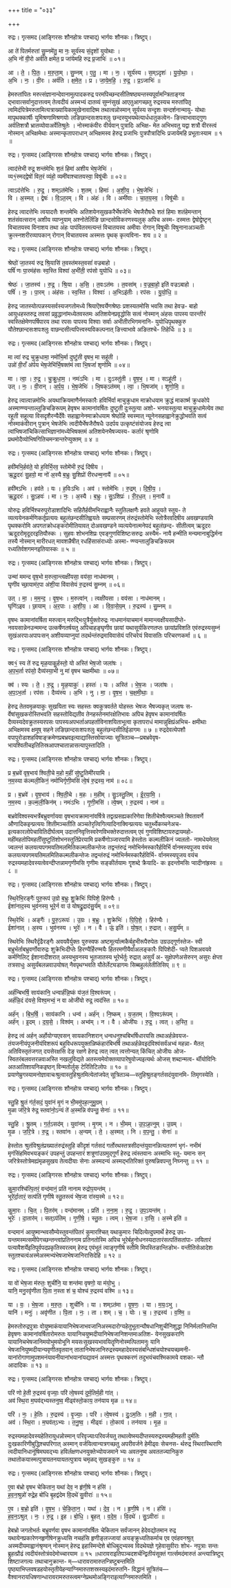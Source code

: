 +++
title = "०३३"

+++


रुद्रः। गृत्समद (आङ्गिरसः शौनहोत्रः पश्चाद्) भार्गवः शौनकः। त्रिष्टुप्।

आ ते॑ पितर्मरुतां सु॒म्नमे॑तु॒ मा नः॒ सूर्य॑स्य सं॒दृशो॑ युयोथाः ।  
अ॒भि नो॑ वी॒रो अर्व॑ति क्षमेत॒ प्र जा॑येमहि रुद्र प्र॒जाभिः॑ ॥ ०१॥

आ । ते॒ । पि॒तः॒ । म॒रु॒ता॒म् । सु॒म्नम् । ए॒तु॒ । मा । नः॒ । सूर्य॑स्य । स॒म्ऽदृशः॑ । यु॒यो॒थाः॒ ।  
अ॒भि । नः॒ । वी॒रः । अर्व॑ति । क्ष॒मे॒त॒ । प्र । जा॒ये॒म॒हि॒ । रु॒द्र॒ । प्र॒ऽजाभिः॑ ॥

हेमरुतांपितः मरुत्संज्ञानान्देवानामुत्पादकरुद्र परमपिच्छन्दसीतिषष्ठ्यन्तस्यपूर्वामन्त्रिताङ्गव द्भावात्सर्वानुदात्तत्वम् तेत्वदीयं अस्मभ्यं दातव्यं सुम्नंसुखं आएतुआगच्छतु रुद्रस्यच मरुतांपितृ त्वमिदंपित्रेमरुतामित्यत्राख्यायिकामुखेनावादिष्म तथात्वन्नोस्मान् सूर्यस्य सन्दृशः सन्दर्शनान्मायु- योथाः मापृथक्कार्षीः युमिश्रणामिश्रणयोः लङिछान्दसःशपःश्लुः छन्दस्युभयथेत्यार्धधातुकत्वेन- ङित्त्वाभावाद्गुणः अर्वतिशत्रौ भ्रातव्योवाअर्वेतिश्रुतेः । नोस्माकंवीरः वीर्यवान् पुत्रादिः अभिक्ष- मेत अभिभवतु यद्वा शत्रौ वीरस्त्वं नोस्मान् अभिक्षमेथाः अस्मान्कृतापराधान् अभिक्षमस्व हेरुद्र प्रजाभिः पुत्रपौत्रादिभिः प्रजायेमहि प्रभूताःस्याम ॥ १ ॥

रुद्रः। गृत्समद (आङ्गिरसः शौनहोत्रः पश्चाद्) भार्गवः शौनकः। त्रिष्टुप्।

त्वाद॑त्तेभी रुद्र॒ शन्त॑मेभिः श॒तं हिमा॑ अशीय भेष॒जेभिः॑ ।  
व्य१॒॑स्मद्द्वेषो॑ वित॒रं व्यंहो॒ व्यमी॑वाश्चातयस्वा॒ विषू॑चीः ॥ ०२॥

त्वाऽद॑त्तेभिः । रु॒द्र॒ । शम्ऽत॑मेभिः । श॒तम् । हिमाः॑ । अ॒शी॒य॒ । भे॒ष॒जेभिः॑ ।  
वि । अ॒स्मत् । द्वेषः॑ । वि॒ऽत॒रम् । वि । अंहः॑ । वि । अमी॑वाः । चा॒त॒य॒स्व॒ । विषू॑चीः ॥

हेरुद्र त्वादत्तेभिः त्वयादत्तैः शन्तमेभिः अतिशयेनसुखकरैर्भेषजेभिः भेषजैरौषधैः शतं हिमाः शतंहेमन्तान् शतंसंवत्सरान् अशीय व्याप्नुयाम् अश्नोतेर्लिङि छान्दसोविकरणस्यलुक् अपिच अस्म- दस्मत्तः द्वेषोद्वेष्टृन् विचातयस्व विनाशय तथा अंहः पापंवितरमत्यन्तं विचातयस्व अमीवाः रोगान् विषूचीः विषुनानाअञ्चतीः क्रुत्स्नशरीरव्यापकान् रोगान् विचातयस्व अस्मत्तः पृथक् कृत्यविना- शय ॥ २ ॥

रुद्रः। गृत्समद (आङ्गिरसः शौनहोत्रः पश्चाद्) भार्गवः शौनकः। त्रिष्टुप्।

श्रेष्ठो॑ जा॒तस्य॑ रुद्र श्रि॒यासि॑ त॒वस्त॑मस्त॒वसां॑ वज्रबाहो ।  
पर्षि॑ णः पा॒रमंह॑सः स्व॒स्ति विश्वा॑ अ॒भी॑ती॒ रप॑सो युयोधि ॥ ०३॥

श्रेष्ठः॑ । जा॒तस्य॑ । रु॒द्र॒ । श्रि॒या । अ॒सि॒ । त॒वःऽत॑मः । त॒वसा॑म् । व॒ज्र॒बा॒हो॒ इति॑ वज्रऽबाहो ।  
पर्षि॑ । नः॒ । पा॒रम् । अंह॑सः । स्व॒स्ति । विश्वाः॑ । अ॒भिऽइ॑तीः । रप॑सः । यु॒यो॒धि॒ ॥

हेरुद्र जातस्योत्पन्नस्यसर्वस्यजगतोमध्ये श्रियाऎश्वर्येणश्रेष्ठः प्रशस्यतमोसि भवसि तथा हेवज्र- बाहो आयुधहस्तरुद्र तवसां प्रव्रुद्धानांमध्येतवस्तमः अतिशयेनप्रवृद्धोसि सत्वं नोस्मान् अंहसः पापस्य पारन्तीरं स्वस्तिक्षेमेणपर्षिपारय तथा रपसः पापस्य विश्वाः सर्वाः अभीतीरभिगमनानि- युयोधिपृथक्कुरु यौतेश्छान्दसःशपःश्लुः वाछन्दसीत्यपित्त्वस्यविकल्पनात् ङित्त्वाभावे अङितश्चे- तिहेर्धिः ॥ ३ ॥

रुद्रः। गृत्समद (आङ्गिरसः शौनहोत्रः पश्चाद्) भार्गवः शौनकः। त्रिष्टुप्।

मा त्वा॑ रुद्र चुक्रुधामा॒ नमो॑भि॒र्मा दुष्टु॑ती वृषभ॒ मा सहू॑ती ।  
उन्नो॑ वी॒राँ अ॑र्पय भेष॒जेभि॑र्भि॒षक्त॑मं त्वा भि॒षजां॑ शृणोमि ॥ ०४॥

मा । त्वा॒ । रु॒द्र॒ । चु॒क्रु॒धा॒म॒ । नमः॑ऽभिः । मा । दुःऽस्तु॑ती । वृ॒ष॒भ॒ । मा । सऽहू॑ती ।  
उत् । नः॒ । वी॒रान् । अ॒र्प॒य॒ । भे॒ष॒जेभिः॑ । भि॒षक्ऽत॑मम् । त्वा॒ । भि॒षजा॑म् । शृ॒णो॒मि॒ ॥

हेरुद्र त्वात्वान्नमोभिः अयथाक्रियमाणैर्नमस्कारैः हविर्भिर्वा माचुक्रुधाम माक्रोधयाम क्रुद्धं माकार्ष्म क्रुधकोपे अस्माण्ण्यन्ताल्लुङिचङिरूपम् हेवृषभ कामानांवर्षितः दुष्टुती दुःस्तुत्या अशो- भनयास्तुत्या माचुक्रुधामेत्येव तथा रहूती सहूत्या विसदृशैरन्यैर्देवैः सहाह्वानेनमाक्रोधयाम श्रेष्ठोहि स्वस्मात् न्यूनेनसहाह्वानेक्रुद्धोभवति सत्वं नोस्माकंवीरान् पुत्रान् भेषजेभिः त्वदीयैर्भेषजैरौषधैः उदर्पय उत्कृष्टंसंयोजय हेरुद्र त्वा त्वांभिषजांचिकित्साभिज्ञानांमध्येभिषक्तमं अतिशयेनभैषज्यस्य- कर्तारं श्रृणोमि प्रथमोदैव्योभिषगितिचमन्त्रान्तरेप्युक्तम् ॥ ४ ॥

रुद्रः। गृत्समद (आङ्गिरसः शौनहोत्रः पश्चाद्) भार्गवः शौनकः। त्रिष्टुप्।

हवी॑मभि॒र्हव॑ते॒ यो ह॒विर्भि॒रव॒ स्तोमे॑भी रु॒द्रं दि॑षीय ।  
ऋ॒दू॒दरः॑ सु॒हवो॒ मा नो॑ अ॒स्यै ब॒भ्रुः सु॒शिप्रो॑ रीरधन्म॒नायै॑ ॥ ०५॥

हवी॑मऽभिः । हव॑ते । यः । ह॒विःऽभिः । अव॑ । स्तोमे॑भिः । रु॒द्रम् । दि॒षी॒य॒ ।  
ऋ॒दू॒दरः॑ । सु॒ऽहवः॑ । मा । नः॒ । अ॒स्यै । ब॒भ्रुः । सु॒ऽशिप्रः॑ । री॒र॒ध॒त् । म॒नायै॑ ॥

योरुद्रः हविर्भिश्चरुपुरोडाशादिभिः सहितैर्हवीमभिराह्वानैः स्तुतिलक्षणैः हवते आहूयते स्तूय- ते व्यत्ययेनकर्मणिकर्तृप्रत्ययः बहुलंछन्दसीतिह्वयतेः सम्प्रसारणम् तंरुद्रंस्तोमेभिः स्तोत्रैरवदिषीय अवखण्डयामि पृथक्करोमि अपगतक्रोधङ्करोमीतियावत् दोअवखण्डने व्यत्ययेनात्मनेपदं बहुलंछन्द- सीतीत्वम् ऋदूदरः ऋदूदरोमृदूदरइतियौस्कः । सुहवः शोभनशिप्रः एवङ्गुणविशिष्टःसरुद्रः अस्यैम- नायै हन्मीति मन्यमानाबुद्धिर्मना तस्यै नोस्मान् मारीरधत् मावशन्नैषीत् रधहिंसासंराध्योः अस्मा- ण्ण्यन्तालुङिचङिरूपम रध्यतिर्वशगमनइतियास्कः ॥ ५ ॥

रुद्रः। गृत्समद (आङ्गिरसः शौनहोत्रः पश्चाद्) भार्गवः शौनकः। त्रिष्टुप्।

उन्मा॑ ममन्द वृष॒भो म॒रुत्वा॒न्त्वक्षी॑यसा॒ वय॑सा॒ नाध॑मानम् ।  
घृणी॑व च्छा॒याम॑र॒पा अ॑शी॒या वि॑वासेयं रु॒द्रस्य॑ सु॒म्नम् ॥ ०६॥

उत् । मा॒ । म॒म॒न्द॒ । वृ॒ष॒भः । म॒रुत्वा॑न् । त्वक्षी॑यसा । वय॑सा । नाध॑मानम् ।  
घृणि॑ऽइव । छा॒याम् । अ॒र॒पाः । अ॒शी॒य॒ । आ । वि॒वा॒से॒य॒म् । रु॒द्रस्य॑ । सु॒म्नम् ॥

वृषभः कामानांवर्षिता मरुत्वान् मरुद्भिःपुत्रैर्युक्तोरुद्रः नाधमानंयाचमानं मामान्त्वक्षीयसादीप्ते- नवयसान्नेनउन्ममन्द उत्कर्षेणतर्षयतु अपिचाहङ्घृणीव छायां यथासूर्यकिरणतप्तः छायांप्रविशति एवंरुद्रस्यसुम्नं सुखंअरपाःअपापःसन् अशीयव्याप्नुयां तदर्थन्तंरुद्रमाविवासेयं परिचरेयं विवासतिः परिचरणकर्मा ॥ ६ ॥

रुद्रः। गृत्समद (आङ्गिरसः शौनहोत्रः पश्चाद्) भार्गवः शौनकः। त्रिष्टुप्।

क्व१॒॑ स्य ते॑ रुद्र मृळ॒याकु॒र्हस्तो॒ यो अस्ति॑ भेष॒जो जला॑षः ।  
अ॒प॒भ॒र्ता रप॑सो॒ दैव्य॑स्या॒भी नु मा॑ वृषभ चक्षमीथाः ॥ ०७॥

क्व॑ । स्यः । ते॒ । रु॒द्र॒ । मृ॒ळ॒याकुः॑ । हस्तः॑ । यः । अस्ति॑ । भे॒ष॒जः । जला॑षः ।  
अ॒प॒ऽभ॒र्ता । रप॑सः । दैव्य॑स्य । अ॒भि । नु । मा॒ । वृ॒ष॒भ॒ । च॒क्ष॒मी॒थाः॒ ॥

हेरुद्र तेतवमृळयाकुः सुखयिता स्यः सहस्तः क्वकुत्रवर्तते योहस्तः भेषजः भैषज्यकृत् जलाषः स- र्वेषांसुखकरोस्तिभवति सहस्तोविद्यतीव तेनहस्तेनमांरक्षेतिभावः अपिच हेवृषभ कामानांवर्षितः दैव्यस्यदेवक्रुतस्यरपसः पापस्यअपभर्ताअपहर्ताविनाशयिताभूत्वा कृतापराधं मामान्नुक्षिप्रंअभिच- क्षमीथाः अभिक्षमस्व क्षमूष् सहने लङिछान्दसःशपःश्लुः बहुलंछन्दसीतिईडागमः ॥ ७ ॥ रुद्रदेवत्येपशौ वपापुरोडाशहविषाङ्क्रमेणप्रबभ्रवइत्याद्यास्तिस्रोयाज्याः सूत्रितञ्च—प्रबभ्रवेवृष- भायश्वितीचइतितिस्रआपश्चातान्नासत्यापुस्तादिति ।

रुद्रः। गृत्समद (आङ्गिरसः शौनहोत्रः पश्चाद्) भार्गवः शौनकः। त्रिष्टुप्।

प्र ब॒भ्रवे॑ वृष॒भाय॑ श्विती॒चे म॒हो म॒हीं सु॑ष्टु॒तिमी॑रयामि ।  
न॒म॒स्या क॑ल्मली॒किनं॒ नमो॑भिर्गृणी॒मसि॑ त्वे॒षं रु॒द्रस्य॒ नाम॑ ॥ ०८॥

प्र । ब॒भ्रवे॑ । वृ॒ष॒भाय॑ । श्वि॒ती॒चे । म॒हः । म॒हीम् । सु॒ऽस्तु॒तिम् । ई॒र॒या॒मि॒ ।  
न॒म॒स्य । क॒ल्म॒ली॒किन॑म् । नमः॑ऽभिः । गृ॒णी॒मसि॑ । त्वे॒षम् । रु॒द्रस्य॑ । नाम॑ ॥

बभ्रवेविश्वस्यभर्त्रेबभ्रुवर्णायवा वृषभायक्रामानांवर्षित्रे तद्वत्प्रसह्यकारिणेवा शितीचेश्वैत्यमञ्चते श्वितावर्णे औणादिकइन्प्रत्ययः शितीमञ्चतीति अञ्चतेरृत्विगित्यादिनाक्विन्प्रत्ययः चतुर्थ्येकव्चनेअच- इत्यकारलोपेचावितिदीर्घत्वम् उदात्तनिवृत्तिस्वरेणविभक्तेरुदात्तत्वम् एवं गुणविशिष्टायरुद्रायमहो- महींमहतोपिमहतींसुष्टुतिंशोभनस्तुतिंप्रेरयामि प्रकर्षेणोञ्जारयामि हेस्तोतः कल्मलीकिनं ज्वलतो- नामधेयमेतत् ज्वलन्तं कलयत्यपगमयतिमलमितिकल्मलीकन्तेजः तद्वन्तंरुद्रं नमोभिर्नमस्कारैर्हविर्भि र्वानमस्यपूजय वयंच कलयत्यपगमयतिमलमितिकल्मलीकन्तेजः तद्वन्तंरुद्रं नमोभिर्नमस्कारैर्हविर्भि- र्वानमस्यपूजय वयंच रुद्रस्यमहादेवस्यत्वेवन्दीप्तन्नामगृणीमसि गृणीमः सङ्कीर्तयामः गॄशब्दे क्रैयादि- कः इदन्तोमसिः प्वादीनांह्रस्वः ॥ ८ ॥

रुद्रः। गृत्समद (आङ्गिरसः शौनहोत्रः पश्चाद्) भार्गवः शौनकः। त्रिष्टुप्।

स्थि॒रेभि॒रङ्गैः॑ पुरु॒रूप॑ उ॒ग्रो ब॒भ्रुः शु॒क्रेभिः॑ पिपिशे॒ हिर॑ण्यैः ।  
ईशा॑नाद॒स्य भुव॑नस्य॒ भूरे॒र्न वा उ॑ योषद्रु॒द्राद॑सु॒र्य॑म् ॥ ०९॥

स्थि॒रेभिः॑ । अङ्गैः॑ । पु॒रु॒ऽरूपः॑ । उ॒ग्रः । ब॒भ्रुः । शु॒क्रेभिः॑ । पि॒पि॒शे॒ । हिर॑ण्यैः ।  
ईशा॑नात् । अ॒स्य । भुव॑नस्य । भूरेः॑ । न । वै । ऊं॒ इति॑ । यो॒ष॒त् । रु॒द्रात् । अ॒सु॒र्य॑म् ॥

स्थिरेभिः स्थिरैर्दृढैरङ्गैः अवयवैर्युक्तः पुरुस्वफ अष्टमूर्त्यात्मकैर्बहुभीरूपैरुपेतः उग्रउद्गूर्णस्तेज- स्वी बभ्रुर्भर्ताबभ्रुवर्णोवारुद्रः शुक्रेभिःदीप्तेः हिरण्यैर्हिरण्मयैः हितरमणीयैर्वाअलङ्कारैः पिपिशेदी- प्यते पिशअवयवे कर्मणिलिट् ईशानादीशरात् अस्यभुवनस्य भूतजातस्य भूरेर्भर्तुः रुद्रात् असुर्यं अ- सुक्षेपणेअसेरुरन् असुरः क्षेप्ता तत्रसाधुः असुर्यंबलन्नवाउयोषत् नैवपृथग्भवति यौतेर्लेट्यडागमः सिब्बहुलंलेतीतिसिप् ॥ ९ ॥

रुद्रः। गृत्समद (आङ्गिरसः शौनहोत्रः पश्चाद्) भार्गवः शौनकः। त्रिष्टुप्।

अर्ह॑न्बिभर्षि॒ साय॑कानि॒ धन्वार्ह॑न्नि॒ष्कं य॑ज॒तं वि॒श्वरू॑पम् ।  
अर्ह॑न्नि॒दं द॑यसे॒ विश्व॒मभ्वं॒ न वा ओजी॑यो रुद्र॒ त्वद॑स्ति ॥ १०॥

अर्ह॑न् । बि॒भ॒र्षि॒ । साय॑कानि । धन्व॑ । अर्ह॑न् । नि॒ष्कम् । य॒ज॒तम् । वि॒श्वऽरू॑पम् ।  
अर्ह॑न् । इ॒दम् । द॒य॒से॒ । विश्व॑म् । अभ्व॑म् । न । वै । ओजी॑यः । रु॒द्र॒ । त्वत् । अ॒स्ति॒ ॥

हेरुद्र त्वं अर्हन् अर्होयोग्यएवसन् सायकानिशरान् धन्वधनुश्चबिभर्षिधारयसि तथाअर्हन्नेवयज- तंयजनीयंपूजनीयंविशरूपं बहुविधरूपयुक्तन्निष्कंहारंबिभर्षि तथाअर्हन्नेवइदंविश्वंसर्वंअभ्वं महन्ना- मैतत् अतिविस्तृतंजगत् दयसेरक्षसि देङ् रक्षणे हेरुद्र त्वत् त्वत् त्वत्तोन्यत् किंचित् ओजीयः ओज- स्वितरंबलवत्तरन्नवाअस्ति नखलुविद्यते अतस्त्वमेवोक्तव्यापारेषुयोज्यइत्यर्थः ओजस् शब्दान्मत्व- र्थीयोविनिः अतआतिशायनिकइष्ठन् विन्मतोर्लुक् टेरितिटिलोपः ॥ १० ॥ प्रयाणेम्रुगस्यामनोज्ञावाचःश्रुत्वास्तुहिश्रुतमित्येतांजपेत् सूत्रितञ्च—स्तुहिश्रुतङ्गर्तसदंयुवानमि- तिमृगस्येति ।

रुद्रः। गृत्समद (आङ्गिरसः शौनहोत्रः पश्चाद्) भार्गवः शौनकः। त्रिष्टुप्।

स्तु॒हि श्रु॒तं ग॑र्त॒सदं॒ युवा॑नं मृ॒गं न भी॒ममु॑पह॒त्नुमु॒ग्रम् ।  
मृ॒ळा ज॑रि॒त्रे रु॑द्र॒ स्तवा॑नो॒ऽन्यं ते॑ अ॒स्मन्नि व॑पन्तु॒ सेनाः॑ ॥ ११॥

स्तु॒हि । श्रु॒तम् । ग॒र्त॒ऽसद॑म् । युवा॑नम् । मृ॒गम् । न । भी॒मम् । उ॒प॒ऽह॒त्नुम् । उ॒ग्रम् ।  
मृ॒ळ । ज॒रि॒त्रे । रु॒द्र॒ । स्तवा॑नः । अ॒न्यम् । ते॒ । अ॒स्मत् । नि । व॒प॒न्तु॒ । सेनाः॑ ॥

हेस्तोतः श्रुतंविश्रुतंप्रख्यातंरुद्रंस्तुहि कीदृशं गर्तसदं गर्तोरथस्तत्रसीदन्तंयुवानन्नित्यतरुणं भृगं- नभीमं मृगंसिंहमिवभयङ्करं उपहन्तुं उपहन्तारं शत्रूणांउग्रमुद्गूर्णं हेरुद्र त्वंस्तवानः अस्माभिः स्तू- यमानः सन् जरित्रेस्तोत्रेमह्यंमृळसुखय तेत्वदीयाः सेनाः अस्मदन्यं अस्मद्भतिरिक्तं पुरुषन्निवपन्तु निघ्नन्तु ॥ ११ ॥

रुद्रः। गृत्समद (आङ्गिरसः शौनहोत्रः पश्चाद्) भार्गवः शौनकः। त्रिष्टुप्।

कु॒मा॒रश्चि॑त्पि॒तरं॒ वन्द॑मानं॒ प्रति॑ नानाम रुद्रोप॒यन्त॑म् ।  
भूरे॑र्दा॒तारं॒ सत्प॑तिं गृणीषे स्तु॒तस्त्वं भे॑ष॒जा रा॑स्य॒स्मे ॥ १२॥

कु॒मा॒रः । चि॒त् । पि॒तर॑म् । वन्द॑मानम् । प्रति॑ । न॒ना॒म॒ । रु॒द्र॒ । उ॒प॒ऽयन्त॑म् ।  
भूरेः॑ । दा॒तार॑म् । सत्ऽप॑तिम् । गृ॒णी॒षे॒ । स्तु॒तः । त्वम् । भे॒ष॒जा । रा॒सि॒ । अ॒स्मे इति॑ ॥

वन्दमानं आयुष्मान्भवसौम्येस्तुवन्तंपितरं कुमारश्चित् यथाकुमारः चिदित्येत्दुपमार्थे हेरुद्र उप- यन्तमस्मत्समीपेगच्छन्तन्त्वांप्रतिननाम प्रतिनतोस्मि अपिच भूरेर्बहुनोधनस्यदातारंसत्पतिंसतांपा- लयितारं पत्यावैशर्येइतिपूर्वपदप्रकृतिस्वरत्वम् हेरुद्र एवंभूतं त्वाङ्गृणीषे स्तौमि मिपस्तिङान्तिङोभ- वन्तीतिसेआदेशः स्तुतश्चत्वंअस्मेअस्मभ्यंभेषजाभेषजानिरासिदेहि ॥ १२ ॥

रुद्रः। गृत्समद (आङ्गिरसः शौनहोत्रः पश्चाद्) भार्गवः शौनकः। त्रिष्टुप्।

या वो॑ भेष॒जा म॑रुतः॒ शुची॑नि॒ या शन्त॑मा वृषणो॒ या म॑यो॒भु ।  
यानि॒ मनु॒रवृ॑णीता पि॒ता न॒स्ता शं च॒ योश्च॑ रु॒द्रस्य॑ वश्मि ॥ १३॥

या । वः॒ । भे॒ष॒जा । म॒रु॒तः॒ । शुची॑नि । या । शम्ऽत॑मा । वृ॒ष॒णः॒ । या । म॒यः॒ऽभु ।  
यानि॑ । मनुः॑ । अवृ॑णीत । पि॒ता । नः॒ । ता । शम् । च॒ । योः । च॒ । रु॒द्रस्य॑ । व॒श्मि॒ ॥

हेमरुतोरुद्रपुत्राः वोयुष्माकंयायानिभेषजाभवजानिअस्मदारोग्यहेतुभूतान्यौषधानिशुचीनिशुद्धा निनिर्मलानिसन्ति हेवृषणः कामानांवर्षितारोमरुतः यायानिचयुष्मदीयानिभेषजानिशन्तमाअतिश- येनसुखकराणि यायानिचभेषजानिमयोभुमयोभूनि मयसःसुखस्यभावयितॄणिनोस्मत्पितामनुः यानि भेषजानियुष्मदीयान्यवृणीतवृतवान् तातानिभेषजानिरुद्रस्यमहादेवस्यसंबन्धिशंचयोश्चयच्छमनी- यानांरोगाणामुपशमनंयावनीयानांभयानांयद्यावनं अस्मत्तः पृथक्करणं तदुभयंचवश्मिकामये वशका- न्तौ आदादिकः ॥ १३ ॥

रुद्रः। गृत्समद (आङ्गिरसः शौनहोत्रः पश्चाद्) भार्गवः शौनकः। त्रिष्टुप्।

परि॑ णो हे॒ती रु॒द्रस्य॑ वृज्याः॒ परि॑ त्वे॒षस्य॑ दुर्म॒तिर्म॒ही गा॑त् ।  
अव॑ स्थि॒रा म॒घव॑द्भ्यस्तनुष्व॒ मीढ्व॑स्तो॒काय॒ तन॑याय मृळ ॥ १४॥

परि॑ । नः॒ । हे॒तिः । रु॒द्रस्य॑ । वृ॒ज्याः॒ । परि॑ । त्वे॒षस्य॑ । दुः॒ऽम॒तिः । म॒ही । गा॒त् ।  
अव॑ । स्थि॒रा । म॒घव॑त्ऽभ्यः । त॒नु॒ष्व॒ । मीढ्वः॑ । तो॒काय॑ । तन॑याय । मृ॒ळ॒ ॥

रुद्रस्यमहादेवस्यहेतिरायुधन्नोस्मान् परिवृज्याःपरिवर्जयतु तथात्वेष्स्यदीप्तस्यरुद्रस्यमहीमहती दुर्मतिः दुःखकारिणीबुद्धिश्चपरिगात् अस्मान् वर्जयित्वान्यत्रगच्छतु अपरीवर्जने हेमीढ्वः सेचनस- र्थरुद्र स्थिरास्थिराणि त्वदीयानिधानूंषिमघवद्भ्यः हविर्लक्षणधनयुक्तेभ्योयजमाने भ्यः अवतनुष्व अवततज्यानिकुरु तथातोकयास्मत्पुत्रायतनयायतत्पुत्राय चमृळद् सुखङ्कुरु ॥ १४ ॥

रुद्रः। गृत्समद (आङ्गिरसः शौनहोत्रः पश्चाद्) भार्गवः शौनकः। त्रिष्टुप्।

ए॒वा ब॑भ्रो वृषभ चेकितान॒ यथा॑ देव॒ न हृ॑णी॒षे न हंसि॑ ।  
ह॒व॒न॒श्रुन्नो॑ रुद्रे॒ह बो॑धि बृ॒हद्व॑देम वि॒दथे॑ सु॒वीराः॑ ॥ १५॥

ए॒व । ब॒भ्रो॒ इति॑ । वृ॒ष॒भ॒ । चे॒कि॒ता॒न॒ । यथा॑ । दे॒व॒ । न । हृ॒णी॒षे । न । हंसि॑ ।  
ह॒व॒न॒ऽश्रुत् । नः॒ । रु॒द्र॒ । इ॒ह । बो॒धि॒ । बृ॒हत् । व॒दे॒म॒ । वि॒दथे॑ । सु॒ऽवीराः॑ ॥

हेबभ्रो जगतोभर्तः बभ्रुवर्णवा वृषभ कामानांवर्षितः चेकितान सर्वंजानन् हेदेवद्योतमान रुद्र यथायेनप्रकारेणनहृणीषेनक्रुध्यसि नचहंसि हृणीङ्लज्जायां अयङ्क्रुध्यतिकर्माच एव एवंहवनश्रुत् अस्मदीयमाह्वानंश्रृण्वन् नोस्मान् हेरुद्र इहास्मिन्देशे बोधिबुद्भ्यस्व विदथेयज्ञे गृहेवासुवीराः शोभ- नपुत्राः सन्तः ब्रुहत्प्रौढं त्वदीयंस्तोत्रंवदेमोच्चारयाम ॥ १५ ॥धारावराइतिपञ्चदशर्चन्द्वितीयंसूक्तं गार्त्समदंमारुतं अन्त्यात्रिष्टुप् शिष्टाजगत्यः तथाचानुक्रान्त- म्—धारावरामारुतन्त्रिष्टुबन्तमिति पृष्ठ्याभिप्लवषडहयोस्तृतीयेहन्याग्निमारुतशस्रस्यइदंमारुतनि- विद्धानं सूत्रितंच—वैश्वानरायधिषणान्धारावरामरुतस्त्वमग्नेप्रथमोअङ्गिराइत्याग्निमारुतमिति ।